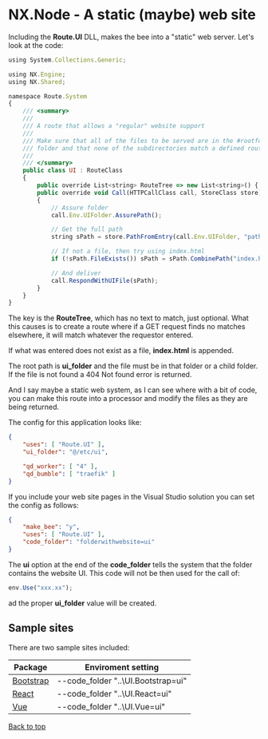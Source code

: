 # NX.Node - A static (maybe) web site

Including the **Route.UI** DLL, makes the bee into a "static" web server.  Let's
look at the code:
```JavaScript
using System.Collections.Generic;

using NX.Engine;
using NX.Shared;

namespace Route.System
{
    /// <summary>
    ///
    /// A route that allows a "regular" website support
    ///
    /// Make sure that all of the files to be served are in the #rootfolder#/ui
    /// folder and that none of the subdirectories match a defined route
    ///
    /// </summary>
    public class UI : RouteClass
    {
        public override List<string> RouteTree => new List<string>() { RouteClass.GET, "?path?" };
        public override void Call(HTTPCallClass call, StoreClass store)
        {
            // Assure folder
            call.Env.UIFolder.AssurePath();

            // Get the full path
            string sPath = store.PathFromEntry(call.Env.UIFolder, "path");

            // If not a file, then try using index.html
            if (!sPath.FileExists()) sPath = sPath.CombinePath("index.html");

            // And deliver
            call.RespondWithUIFile(sPath);
        }
    }
}
```
The key is the **RouteTree**, which has no text to match, just optional.
What this causes is to create a route where if a GET request finds no matches
elsewhere, it will match whatever the requestor entered.

If what was entered does not exist as a file, **index.html** is appended.

The root path is **ui_folder** and the file must be in that folder or a child folder.
If the file is not found a 404 Not found error is returned.

And I say maybe a static web system, as I can see where with a bit of code, you can
make this route into a processor and modify the files as they are being returned.

The config for this application looks like:
```JSON
{
    "uses": [ "Route.UI" ],
    "ui_folder": "@/etc/ui",

    "qd_worker": [ "4" ],
    "qd_bumble": [ "traefik" ]
}
```

If you include your web site pages in the Visual Studio solution you can set the config
as follows:
```JSON
{
    "make_bee": "y",
    "uses": [ "Route.UI" ],
    "code_folder": "folderwithwebsite=ui"
}
```
The **ui** option at the end of the **code_folder** tells the system that the folder
contains the website UI.  This code will not be then used for the call of:
```JavaScript
env.Use("xxx.xx");
```
ad the proper **ui_folder** value will be created.

## Sample sites

There are two sample sites included:

Package|Enviroment setting
-------|------------------
[Bootstrap](https://getbootstrap.com)|--code_folder "..\UI.Bootstrap=ui" 
[React](https://github.com/facebook/react)|--code_folder "..\UI.React=ui" 
[Vue](https://vuejs.org)|--code_folder "..\UI.Vue=ui"

[Back to top](../README.md)
